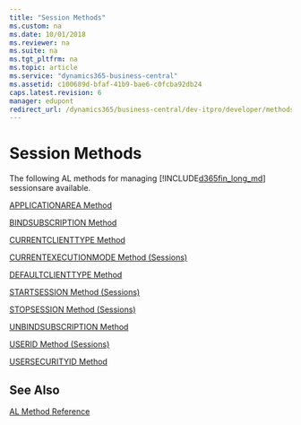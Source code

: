 ```yaml
---
title: "Session Methods"
ms.custom: na
ms.date: 10/01/2018
ms.reviewer: na
ms.suite: na
ms.tgt_pltfrm: na
ms.topic: article
ms.service: "dynamics365-business-central"
ms.assetid: c100689d-bfaf-41b9-bae6-c0fcba92db24
caps.latest.revision: 6
manager: edupont
redirect_url: /dynamics365/business-central/dev-itpro/developer/methods-auto/al-method-reference
---
```


 

# Session Methods
The following AL methods for managing [!INCLUDE[d365fin_long_md](../includes/d365fin_long_md.md)] sessionsare available.  

 [APPLICATIONAREA Method](devenv-APPLICATIONAREA-Method.md)

 [BINDSUBSCRIPTION Method](devenv-BINDSUBSCRIPTION-Method.md)

 [CURRENTCLIENTTYPE Method](devenv-CURRENTCLIENTTYPE-Method.md)

 [CURRENTEXECUTIONMODE Method \(Sessions\)](devenv-CURRENTEXECUTIONMODE-Method-Sessions.md)

 [DEFAULTCLIENTTYPE Method](devenv-DEFAULTCLIENTTYPE-Method.md)  

<!-- future CU 
 [SENDTRACETAG Method](devenv-SENDTRACETAG-Method.md)
-->

 [STARTSESSION Method \(Sessions\)](devenv-STARTSESSION-Method-Sessions.md)

 [STOPSESSION Method \(Sessions\)](devenv-STOPSESSION-Method-Sessions.md)

 [UNBINDSUBSCRIPTION Method](devenv-UNBINDSUBSCRIPTION-Method.md)

 [USERID Method \(Sessions\)](devenv-USERID-Method-Sessions.md)

 [USERSECURITYID Method](devenv-USERSECURITYID-Method.md)

## See Also  
 [AL Method Reference](devenv-al-method-reference.md)  
